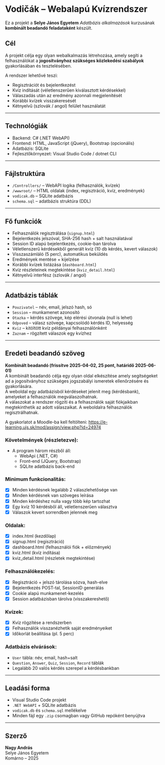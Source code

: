 # Vodičák – Webalapú Kvízrendszer

Ez a projekt a **Selye János Egyetem** *Adatbázis alkalmazások* kurzusának **kombinált beadandó feladataként** készült.

##  Cél

A projekt célja egy olyan  webalkalmazás létrehozása, amely segíti a felhasználókat a **jogosítványhoz szükséges közlekedési szabályok** gyakorlásában és tesztelésében.

A rendszer lehetővé teszi:
- Regisztrációt és bejelentkezést
- Kvíz indítását (véletlenszerűen kiválasztott kérdésekkel)
- Válaszadás után az eredmény azonnali megjelenítését
- Korábbi kvízek visszakeresését
- Kétnyelvű (szlovák / angol) felület használatát

---

##  Technológiák

- Backend: C# (.NET WebAPI)
- Frontend: HTML, JavaScript (jQuery), Bootstrap (opcionális)
- Adatbázis: SQLite
- Fejlesztőkörnyezet: Visual Studio Code / dotnet CLI

---

##  Fájlstruktúra

- `/Controllers/` – WebAPI logika (felhasználók, kvízek)
- `/wwwroot/` – HTML oldalak (index, regisztráció, kvíz, eredmények)
- `vodicak.db` – SQLite adatbázis
- `schema.sql` – adatbázis struktúra (DDL)

---

##  Fő funkciók

- Felhasználók regisztrálása (`signup.html`)
-  Bejelentkezés jelszóval, SHA-256 hash + salt használatával
-  Session ID alapú bejelentkezés, cookie-ban tárolva
-  Véletlenszerű kérdésekből generált kvíz (10 db kérdés, kevert válaszok)
-  Visszaszámláló (5 perc), automatikus beküldés
-  Eredmények mentése + kijelzése
-  Korábbi kvízek listázása (`dashboard.html`)
-  Kvíz részleteinek megtekintése (`kviz_detail.html`)
-  Kétnyelvű interfész (szlovák / angol)

---

##  Adatbázis táblák

- `Pouzivatel` – név, email, jelszó hash, só
- `Session` – munkamenet azonosító
- `Otazka` – kérdés szövege, kép elérési útvonala (null is lehet)
- `Odpoved` – válasz szövege, kapcsolódó kérdés ID, helyesség
- `Kviz` – kitöltött kvíz példányai felhasználónként
- `Zaznam` – rögzített válaszok egy kvízhez

---

## Eredeti beadandó szöveg 

**Kombinált beadandó (frissítve 2025-04-02, 25 pont, határidő 2025-06-01)**  
A kombinált beadandó célja egy olyan oldal elkészítése amely segítségeket ad a jogosítványhoz szükséges jogszabályi ismeretek ellenőrzésére és gyakorlására.  
A weboldal egy adatbázisból kérdéseket jelenít meg (kérdésbank), amelyeket a felhasználók megválaszolhatnak.  
A válaszokat a rendszer rögzíti és a felhasználók saját fiókjaikban megtekinthetik az adott válaszaikat. A weboldalra felhasználók regisztrálhatnak.

A gyakorlatot a Moodle-ba kell feltölteni:  https://e-learning.ujs.sk/mod/assign/view.php?id=24974

### Követelmények (részletezve):
- A program három részből áll:  
  - WebApi (.NET, C#)
  - Front-end (JQuery, Bootstrap)
  - SQLite adatbázis back-end

### Minimum funkcionalitás:
- [x] Minden kérdésnek legalább 2 válaszlehetősége van
- [x] Minden kérdésnek van szöveges leírása
- [x] Minden kérdéshez nulla vagy több kép tartozhat
- [x] Egy kvíz 10 kérdésből áll, véletlenszerűen választva
- [x] Válaszok kevert sorrendben jelennek meg

### Oldalak:
- [x] index.html (kezdőlap)
- [x] signup.html (regisztráció)
- [x] dashboard.html (felhasználói fiók + előzmények)
- [x] kviz.html (kvíz indítása)
- [x] kviz_detail.html (részletek megtekintése)

### Felhasználókezelés:
- [x] Regisztráció + jelszó tárolása sózva, hash-elve
- [x] Bejelentkezés POST-tal, SessionID generálás
- [x] Cookie alapú munkamenet-kezelés
- [x] Session adatbázisban tárolva (visszakereshető)

### Kvízek:
- [x] Kvíz rögzítése a rendszerben
- [x] Felhasználók visszanézhetik saját eredményeiket
- [x] Időkorlát beállítása (pl. 5 perc)

### Adatbázis elvárások:
- `User` tábla: név, email, hash+salt
- `Question`, `Answer`, `Quiz`, `Session`, `Record` táblák
- Legalább 20 valós kérdés szerepel a kérdésbankban

---

##  Leadási forma

- Visual Studio Code projekt
- `.NET WebAPI` + SQLite adatbázis
- `vodicak.db` és `schema.sql` mellékelve
- Minden fájl egy `.zip` csomagban vagy GitHub repóként benyújtva

---

##  Szerző

**Nagy András**  
Selye János Egyetem  
Komárno – 2025  
